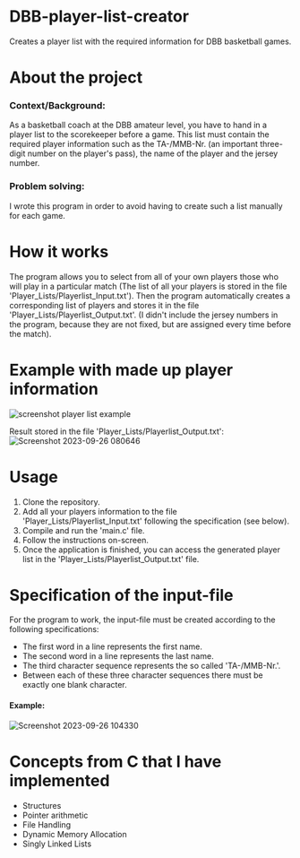 # DBB-player-list-creator
Creates a player list with the required information for DBB basketball games.

# About the project
### Context/Background:
As a basketball coach at the DBB amateur level, you have to hand in a player list to the scorekeeper before a game. This list must contain the required player information such as the TA-/MMB-Nr. (an important three-digit number on the player's pass), the name of the player and the jersey number.
### Problem solving:
I wrote this program in order to avoid having to create such a list manually for each game.

# How it works
The program allows you to select from all of your own players those who will play in a particular match (The list of all your players is stored in the file 'Player_Lists/Playerlist_Input.txt'). Then the program automatically creates a corresponding list of players and stores it in the file 'Player_Lists/Playerlist_Output.txt'. (I didn't include the jersey numbers in the program, because they are not fixed, but are assigned every time before the match).

# Example with made up player information
![screenshot player list example](https://github.com/raphaelgebel/DBB-player-list-creator/assets/98976609/6191fd2f-ba67-4a93-8c1d-e1fce0419b4a)

Result stored in the file 'Player_Lists/Playerlist_Output.txt':
![Screenshot 2023-09-26 080646](https://github.com/raphaelgebel/DBB-player-list-creator/assets/98976609/415cdc1f-3550-4f59-9ae5-254d8275a30f)

# Usage
1. Clone the repository.
2. Add all your players information to the file 'Player_Lists/Playerlist_Input.txt' following the specification (see below).
3. Compile and run the 'main.c' file.
4. Follow the instructions on-screen.
5. Once the application is finished, you can access the generated player list in the 'Player_Lists/Playerlist_Output.txt' file.

# Specification of the input-file
For the program to work, the input-file must be created according to the following specifications:
- The first word in a line represents the first name.
- The second word in a line represents the last name.
- The third character sequence represents the so called 'TA-/MMB-Nr.'.
- Between each of these three character sequences there must be exactly one blank character.
#### Example:
![Screenshot 2023-09-26 104330](https://github.com/raphaelgebel/DBB-player-list-creator/assets/98976609/ac707a4f-4968-41d7-acf8-25ff2fc512c2)



# Concepts from C that I have implemented
- Structures
- Pointer arithmetic
- File Handling
- Dynamic Memory Allocation
- Singly Linked Lists
